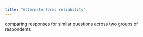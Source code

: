 ```yaml
---
title: "Alternate-forms reliability"
---
```

comparing responses for similar questions across two groups of respondents

